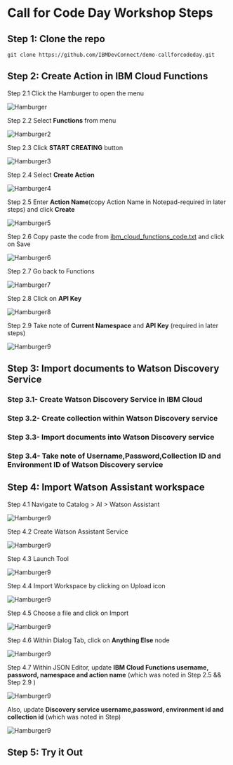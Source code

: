 # Call for Code Day Workshop Steps

## Step 1: Clone the repo

`git clone https://github.com/IBMDevConnect/demo-callforcodeday.git`

## Step 2: Create Action in IBM Cloud Functions

Step 2.1 Click the Hamburger to open the menu

  ![Hamburger](readme-images/1.png)
 
Step 2.2 Select **Functions** from menu

  ![Hamburger2](readme-images/2.png)

Step 2.3 Click **START CREATING** button

  ![Hamburger3](readme-images/3.png)
  
Step 2.4 Select **Create Action**

  ![Hamburger4](readme-images/4.png)

Step 2.5 Enter **Action Name**(copy Action Name in Notepad-required in later steps) and click **Create**

  ![Hamburger5](readme-images/5.png)

Step 2.6 Copy paste the code from [ibm_cloud_functions_code.txt](https://github.com/IBMDevConnect/demo-callforcodeday/blob/master/ibm_cloud_functions_code.txt) and click on Save

![Hamburger6](readme-images/6.png)

Step 2.7 Go back to Functions

  ![Hamburger7](readme-images/7.png)

Step 2.8 Click on **API Key**

  ![Hamburger8](readme-images/8.png)

Step 2.9 Take note of **Current Namespace** and **API Key** (required in later steps)

  ![Hamburger9](readme-images/9.png)

## Step 3: Import documents to Watson Discovery Service

### Step 3.1- Create Watson Discovery Service in IBM Cloud

### Step 3.2- Create collection within Watson Discovery service

### Step 3.3- Import documents into Watson Discovery service

### Step 3.4- Take note of Username,Password,Collection ID and Environment ID of Watson Discovery service

## Step 4: Import Watson Assistant workspace

Step 4.1 Navigate to Catalog > AI > Watson Assistant

![Hamburger9](readme-images/10.png)

Step 4.2 Create Watson Assistant Service

![Hamburger9](readme-images/11.png)

Step 4.3 Launch Tool

![Hamburger9](readme-images/12.png)

Step 4.4 Import Workspace by clicking on Upload icon

![Hamburger9](readme-images/13.png)

Step 4.5 Choose a file and click on Import

![Hamburger9](readme-images/14.png)

Step 4.6 Within Dialog Tab, click on **Anything Else** node

![Hamburger9](readme-images/15.png)

Step 4.7 Within JSON Editor, update **IBM Cloud Functions username, password, namespace and action name** (which was noted in Step 2.5 && Step 2.9 )

![Hamburger9](readme-images/16.png)

Also, update **Discovery service username,password, environment id and collection id** (which was noted in Step)

![Hamburger9](readme-images/17.png)

## Step 5: Try it Out
